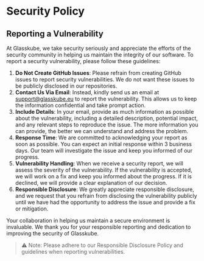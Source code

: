 # Security Policy

## Reporting a Vulnerability

At Glasskube, we take security seriously and appreciate the efforts of the security community in helping us maintain the integrity of our software. To report a security vulnerability, please follow these guidelines:
1. **Do Not Create GitHub Issues**: Please refrain from creating GitHub issues to report security vulnerabilities. We do not want these issues to be publicly disclosed in our repositories.
2. **Contact Us Via Email**: Instead, kindly send us an email at support@glasskube.eu to report the vulnerability. This allows us to keep the information confidential and take prompt action.
3. **Include Details**: In your email, provide as much information as possible about the vulnerability, including a detailed description, potential impact, and any relevant steps to reproduce the issue. The more information you can provide, the better we can understand and address the problem.
4. **Response Time**: We are committed to acknowledging your report as soon as possible. You can expect an initial response within 3 business days. Our team will investigate the issue and keep you informed of our progress.
5. **Vulnerability Handling**: When we receive a security report, we will assess the severity of the vulnerability. If the vulnerability is accepted, we will work on a fix and keep you informed about the progress. If it is declined, we will provide a clear explanation of our decision.
6. **Responsible Disclosure**: We greatly appreciate responsible disclosure, and we request that you refrain from disclosing the vulnerability publicly until we have had the opportunity to address the issue and provide a fix or mitigation.

Your collaboration in helping us maintain a secure environment is invaluable. We thank you for your responsible reporting and dedication to improving the security of Glasskube.

> ⚠️ Note: Please adhere to our Responsible Disclosure Policy and guidelines when reporting vulnerabilities.
